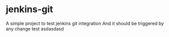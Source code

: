 # jenkins-git
A simple project to test jenkins git integration
And it should be triggered by any change
test
asdasdasd
